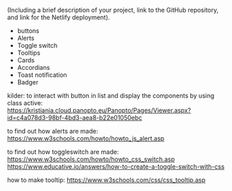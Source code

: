 (Including a brief description of your project, link to
the GitHub repository, and link for the Netlify deployment).

- buttons
- Alerts
- Toggle switch
- Tooltips
- Cards
- Accordians
- Toast notification
- Badger

kilder:
to interact with button in list and display the components by using class active:
https://kristiania.cloud.panopto.eu/Panopto/Pages/Viewer.aspx?id=c4a078d3-98bf-4bd3-aea8-b22e01050ebc

to find out how alerts are made:
https://www.w3schools.com/howto/howto_js_alert.asp

to find out how toggleswitch are made:
https://www.w3schools.com/howto/howto_css_switch.asp
https://www.educative.io/answers/how-to-create-a-toggle-switch-with-css

how to make tooltip:
https://www.w3schools.com/css/css_tooltip.asp
